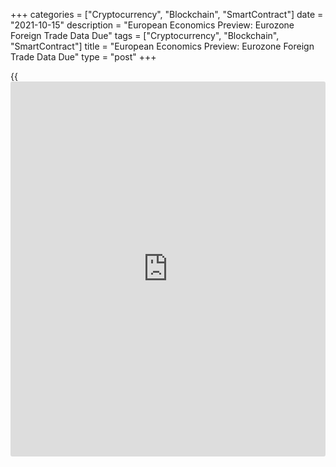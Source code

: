 +++
categories = ["Cryptocurrency", "Blockchain", "SmartContract"]
date = "2021-10-15"
description = "European Economics Preview: Eurozone Foreign Trade Data Due"
tags = ["Cryptocurrency", "Blockchain", "SmartContract"]
title = "European Economics Preview: Eurozone Foreign Trade Data Due"
type = "post"
+++

{{<iframe id="large-banner" src="https://www.bounty.group/#slide=17.0" width="100%" height="600" scrolling="no" style="border: 0px solid rgb(216, 221, 230); border-radius: 3px;">}}

Foreign trade data from euro area is due on Friday, headlining a light
day for the European economic [news](https://www.letsplayfx.com/blog/forex-news-website/).

At 2.00 am ET, the European Automobile Manufacturers Association is
scheduled to issue Europe's new car registrations data for September.
Sales had declined 19.1 percent in August.  
  
In the meantime, wholesale prices from Germany and foreign trade from
Norway are due.  
  
At 2.45 am ET, France's Insee is slated to issue final consumer price
data. Consumer price inflation is expected to match the flash estimate
of 2.1 percent in September, which was the highest since October 2018.

At 4.00 am ET, Italy's Istat releases final consumer prices for
September. Consumer price inflation is seen at 2.6 percent, unchanged
from the flash estimate.

Also, consumer price data from Poland is due.

At 5.00 am ET, Eurostat publishes euro area foreign trade data. The
trade surplus is seen at EUR 16.1 billion in August versus EUR 20.7
billion in July.

For comments and feedback [contact](https://www.playgroundfx.com/contact/): editorial@rtt[news](https://www.letsplayfx.com/blog/forex-news-website/).com

[Economic News][1]

 **What parts of the world are seeing the best (and worst) economic
performances lately? Click[here][2] to check out our [Econ Scorecard][2]
and find out! See up-to-the-moment [ranking](https://www.playgroundfx.com/blog/crypto-exchange-ranking/)s for the best and worst
performers in [GDP][3], [unemployment rate][4], [inflation][5] and much
more.**

   1. www.rtt[news](https://www.letsplayfx.com/blog/forex-news-website/).com/Content/EconomicNews.aspx
   2. www.rtt[news](https://www.letsplayfx.com/blog/forex-news-website/).com/economic-scorecard/world-rank/unemployment-rate/highest-performance.aspx
   3. www.rtt[news](https://www.letsplayfx.com/blog/forex-news-website/).com/economic-scorecard/world-rank/GDP/highest-performance.aspx
   4. www.rtt[news](https://www.letsplayfx.com/blog/forex-news-website/).com/economic-scorecard/world-rank/unemployment-rate/lowest-performance.aspx
   5. www.rtt[news](https://www.letsplayfx.com/blog/forex-news-website/).com/economic-scorecard/world-rank/CPI/highest-performance.aspx